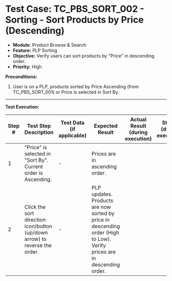 # Test Case: TC_PBS_SORT_002 - Sorting - Sort Products by Price (Descending)

* **Module:** Product Browse & Search
* **Feature:** PLP Sorting
* **Objective:** Verify users can sort products by "Price" in descending order.
* **Priority:** High

**Preconditions:**
1.  User is on a PLP, products sorted by Price Ascending (from TC_PBS_SORT_001) or Price is selected in Sort By.

---
**Test Execution:**

| Step # | Test Step Description                                                                 | Test Data (if applicable)                     | Expected Result                                                                                                                               | Actual Result (during execution) | Status (during execution) | Notes (during execution) |
|--------|---------------------------------------------------------------------------------------|-----------------------------------------------|-----------------------------------------------------------------------------------------------------------------------------------------------|----------------------------------|---------------------------|--------------------------|
| 1      | "Price" is selected in "Sort By". Current order is Ascending.                         | -                                             | Prices are in ascending order.                                                                                                                |                                  |                           |                          |
| 2      | Click the sort direction icon/button (up/down arrow) to reverse the order.            | -                                             | PLP updates. Products are now sorted by price in descending order (High to Low). Verify prices are in descending order.                       |                                  |                           |                          |
